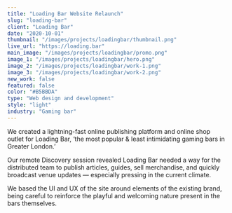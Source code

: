 ```yaml
---
title: "Loading Bar Website Relaunch"
slug: "loading-bar"
client: "Loading Bar"
date: "2020-10-01"
thumbnail: "/images/projects/loadingbar/thumbnail.png"
live_url: "https://loading.bar"
main_image: "/images/projects/loadingbar/promo.png"
image_1: "/images/projects/loadingbar/hero.png"
image_2: "/images/projects/loadingbar/work-1.png"
image_3: "/images/projects/loadingbar/work-2.png"
new_work: false
featured: false
color: "#B5BBDA"
type: "Web design and development"
style: "light"
industry: "Gaming bar"
---
```

We created a lightning-fast online publishing platform and online shop outlet
for Loading Bar, ‘the most popular & least intimidating gaming bars in Greater
London.’

Our remote Discovery session revealed Loading Bar needed a way for the
distributed team to publish articles, guides, sell merchandise, and quickly
broadcast venue updates — especially pressing in the current climate.

We based the UI and UX of the site around elements of the existing brand, being
careful to reinforce the playful and welcoming nature present in the bars
themselves.

